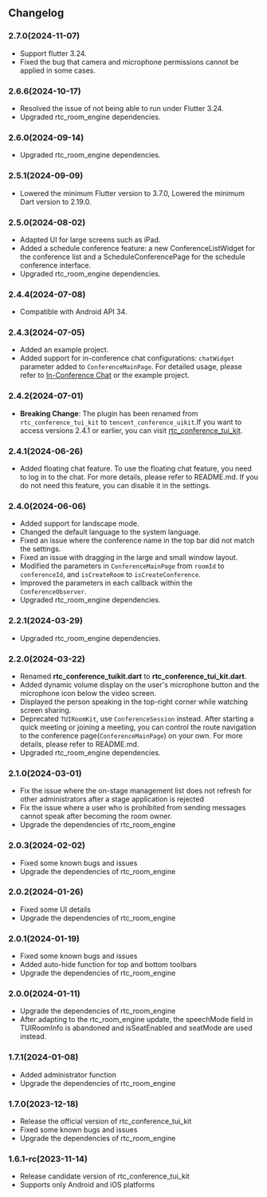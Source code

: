 ## Changelog

### 2.7.0(2024-11-07)
- Support flutter 3.24.
- Fixed the bug that camera and microphone permissions cannot be applied in some cases.

### 2.6.6(2024-10-17)

- Resolved the issue of not being able to run under Flutter 3.24.
- Upgraded rtc_room_engine dependencies.

### 2.6.0(2024-09-14)

- Upgraded rtc_room_engine dependencies.

### 2.5.1(2024-09-09)

- Lowered the minimum Flutter version to 3.7.0, Lowered the minimum Dart version to 2.19.0.

### 2.5.0(2024-08-02)

- Adapted UI for large screens such as iPad.
- Added a schedule conference feature: a new ConferenceListWidget for the conference list and a ScheduleConferencePage for the schedule conference interface.
- Upgraded rtc_room_engine dependencies.

### 2.4.4(2024-07-08)

- Compatible with Android API 34.

### 2.4.3(2024-07-05)

- Added an example project.
- Added support for in-conference chat configurations: `chatWidget` parameter added to `ConferenceMainPage`. For detailed usage, please refer to [In-Conference Chat](https://trtc.io/document/61632) or the example project.

### 2.4.2(2024-07-01)

- **Breaking Change**: The plugin has been renamed from `rtc_conference_tui_kit` to `tencent_conference_uikit`.If you want to access versions 2.4.1 or earlier, you can visit [rtc_conference_tui_kit](https://pub.dev/packages/rtc_conference_tui_kit).

### 2.4.1(2024-06-26)

- Added floating chat feature. To use the floating chat feature, you need to log in to the chat. For more details, please refer to README.md. If you do not need this feature, you can disable it in the settings.

### 2.4.0(2024-06-06)

- Added support for landscape mode.
- Changed the default language to the system language.
- Fixed an issue where the conference name in the top bar did not match the settings.
- Fixed an issue with dragging in the large and small window layout.
- Modified the parameters in `ConferenceMainPage` from `roomId` to `conferenceId`, and `isCreateRoom` to `isCreateConference`.
- Improved the parameters in each callback within the `ConferenceObserver`.
- Upgraded rtc_room_engine dependencies.

### 2.2.1(2024-03-29)

- Upgraded rtc_room_engine dependencies.

### 2.2.0(2024-03-22)

- Renamed **rtc_conference_tuikit.dart** to **rtc_conference_tui_kit.dart**.
- Added dynamic volume display on the user's microphone button and the microphone icon below the video screen.
- Displayed the person speaking in the top-right corner while watching screen sharing.
- Deprecated `TUIRoomKit`, use `ConferenceSession` instead. After starting a quick meeting or joining a meeting, you can control the route navigation to the conference page(`ConferenceMainPage`) on your own. For more details, please refer to README.md.
- Upgraded rtc_room_engine dependencies.

### 2.1.0(2024-03-01)

- Fix the issue where the on-stage management list does not refresh for other administrators after a stage application is rejected
- Fix the issue where a user who is prohibited from sending messages cannot speak after becoming the room owner.
- Upgrade the dependencies of rtc_room_engine

### 2.0.3(2024-02-02)

- Fixed some known bugs and issues
- Upgrade the dependencies of rtc_room_engine

### 2.0.2(2024-01-26)

- Fixed some UI details
- Upgrade the dependencies of rtc_room_engine

### 2.0.1(2024-01-19)

- Fixed some known bugs and issues
- Added auto-hide function for top and bottom toolbars
- Upgrade the dependencies of rtc_room_engine

### 2.0.0(2024-01-11)

- Upgrade the dependencies of rtc_room_engine
- After adapting to the rtc_room_engine update, the speechMode field in TUIRoomInfo is abandoned and isSeatEnabled and seatMode are used instead.

### 1.7.1(2024-01-08)

- Added administrator function
- Upgrade the dependencies of rtc_room_engine

### 1.7.0(2023-12-18)

- Release the official version of rtc_conference_tui_kit
- Fixed some known bugs and issues
- Upgrade the dependencies of rtc_room_engine

### 1.6.1-rc(2023-11-14)

- Release candidate version of rtc_conference_tui_kit
- Supports only Android and iOS platforms
